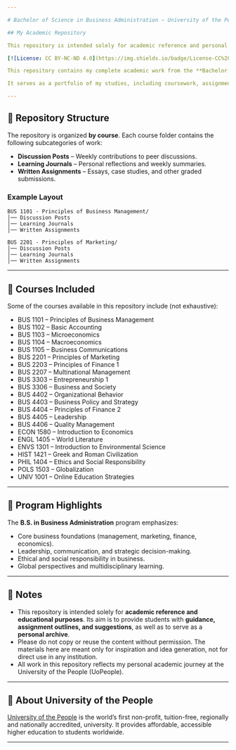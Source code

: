 ```yaml
---

# Bachelor of Science in Business Administration – University of the People

## My Academic Repository  

This repository is intended solely for academic reference and personal archiving.  

[![License: CC BY-NC-ND 4.0](https://img.shields.io/badge/License-CC%20BY--NC--ND%204.0-lightgrey.svg)](https://creativecommons.org/licenses/by-nc-nd/4.0/)

This repository contains my complete academic work from the **Bachelor of Science in Business Administration (B.S. in Business Administration)** program at **University of the People (UoPeople)**.

It serves as a portfolio of my studies, including coursework, assignments, reflections, and collaborative projects.

---
```


## 📂 Repository Structure

The repository is organized **by course**.
Each course folder contains the following subcategories of work:

* **Discussion Posts** – Weekly contributions to peer discussions.
* **Learning Journals** – Personal reflections and weekly summaries.
* **Written Assignments** – Essays, case studies, and other graded submissions.

### Example Layout

```
BUS 1101 - Principles of Business Management/
│── Discussion Posts
│── Learning Journals
│── Written Assignments

BUS 2201 - Principles of Marketing/
│── Discussion Posts
│── Learning Journals
│── Written Assignments
```

---

## 📘 Courses Included

Some of the courses available in this repository include (not exhaustive):

* BUS 1101 – Principles of Business Management
* BUS 1102 – Basic Accounting
* BUS 1103 – Microeconomics
* BUS 1104 – Macroeconomics
* BUS 1105 – Business Communications
* BUS 2201 – Principles of Marketing
* BUS 2203 – Principles of Finance 1
* BUS 2207 – Multinational Management
* BUS 3303 – Entrepreneurship 1
* BUS 3306 – Business and Society
* BUS 4402 – Organizational Behavior
* BUS 4403 – Business Policy and Strategy
* BUS 4404 – Principles of Finance 2
* BUS 4405 – Leadership
* BUS 4406 – Quality Management
* ECON 1580 – Introduction to Economics
* ENGL 1405 – World Literature
* ENVS 1301 – Introduction to Environmental Science
* HIST 1421 – Greek and Roman Civilization
* PHIL 1404 – Ethics and Social Responsibility
* POLS 1503 – Globalization
* UNIV 1001 – Online Education Strategies

---

## 🎯 Program Highlights

The **B.S. in Business Administration** program emphasizes:

* Core business foundations (management, marketing, finance, economics).
* Leadership, communication, and strategic decision-making.
* Ethical and social responsibility in business.
* Global perspectives and multidisciplinary learning.

---

## 📌 Notes

* This repository is intended solely for **academic reference and educational purposes**. Its aim is to provide students with **guidance, assignment outlines, and suggestions**, as well as to serve as a **personal archive**.
* Please do not copy or reuse the content without permission. The materials here are meant only for inspiration and idea generation, not for direct use in any institution.
* All work in this repository reflects my personal academic journey at the University of the People (UoPeople).

---

## 📖 About University of the People

[University of the People](https://www.uopeople.edu/) is the world’s first non-profit, tuition-free, regionally and nationally accredited, university. It provides affordable, accessible higher education to students worldwide.

---
